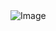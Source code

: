 <html>
  <img src="https://github.com/Q4kK/resume/releases/download/resume-latest/resume.pdf" alt="Image">
</html>